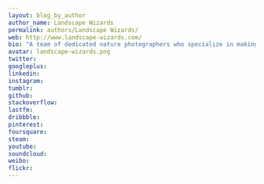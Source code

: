 ```yaml
---
layout: blog_by_author
author_name: Landscape Wizards
permalink: authors/Landscape Wizards/
web: http://www.landscape-wizards.com/
bio: "A team of dedicated nature photographers who specialize in making landscape images, in the hope of immortalizing some of the nature's best visuals."
avatar: landscape-wizards.png
twitter: 
googleplus:
linkedin:
instagram:
tumblr:
github:
stackoverflow:
lastfm:
dribbble:
pinterest:
foursquare:
steam:
youtube:
soundcloud:
weibo:
flickr:
---
```

